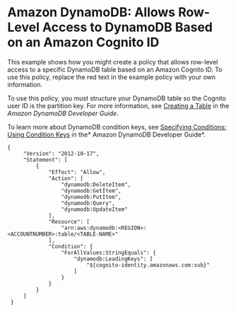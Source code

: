 # Amazon DynamoDB: Allows Row\-Level Access to DynamoDB Based on an Amazon Cognito ID<a name="reference_policies_examples_dynamodb_rows"></a>

This example shows how you might create a policy that allows row\-level access to a specific DynamoDB table based on an Amazon Cognito ID\. To use this policy, replace the red text in the example policy with your own information\.

To use this policy, you must structure your DynamoDB table so the Cognito user ID is the partition key\. For more information, see [Creating a Table](http://alpha-docs-aws.amazon.com/amazondynamodb/latest/developerguide/WorkingWithTables.Basics.html#WorkingWithTables.Basics.CreateTable) in the *Amazon DynamoDB Developer Guide*\.

To learn more about DynamoDB condition keys, see [Specifying Conditions: Using Condition Keys](http://alpha-docs-aws.amazon.com/amazondynamodb/latest/developerguide/specifying-conditions.html#FGAC_DDB.ConditionKeys) in the* Amazon DynamoDB Developer Guide*\.

```
{
     "Version": "2012-10-17",
     "Statement": [
         {
             "Effect": "Allow",
             "Action": [
                 "dynamodb:DeleteItem",
                 "dynamodb:GetItem",
                 "dynamodb:PutItem",
                 "dynamodb:Query",
                 "dynamodb:UpdateItem"
             ],
             "Resource": [
                 "arn:aws:dynamodb:<REGION>:<ACCOUNTNUMBER>:table/<TABLE-NAME>"
             ],
             "Condition": {
                 "ForAllValues:StringEquals": {
                     "dynamodb:LeadingKeys": [
                         "${cognito-identity.amazonaws.com:sub}"
                     ]
                 }
             }
         }
     ]
 }
```